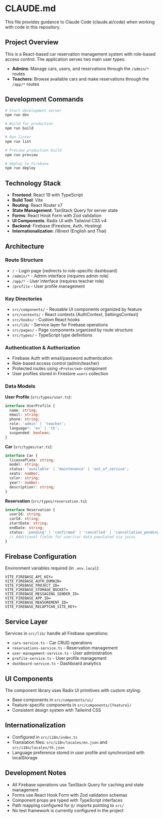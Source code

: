 # CLAUDE.md

This file provides guidance to Claude Code (claude.ai/code) when working with code in this repository.

## Project Overview

This is a React-based car reservation management system with role-based access control. The application serves two main user types:
- **Admins**: Manage cars, users, and reservations through the `/admin/*` routes
- **Teachers**: Browse available cars and make reservations through the `/app/*` routes

## Development Commands

```bash
# Start development server
npm run dev

# Build for production 
npm run build

# Run linter
npm run lint

# Preview production build
npm run preview

# Deploy to Firebase
npm run deploy
```

## Technology Stack

- **Frontend**: React 19 with TypeScript
- **Build Tool**: Vite
- **Routing**: React Router v7
- **State Management**: TanStack Query for server state
- **Forms**: React Hook Form with Zod validation
- **UI Components**: Radix UI with Tailwind CSS v4
- **Backend**: Firebase (Firestore, Auth, Hosting)
- **Internationalization**: i18next (English and Thai)

## Architecture

### Route Structure
- `/` - Login page (redirects to role-specific dashboard)
- `/admin/*` - Admin interface (requires admin role)
- `/app/*` - User interface (requires teacher role)
- `/profile` - User profile management

### Key Directories
- `src/components/` - Reusable UI components organized by feature
- `src/contexts/` - React contexts (AuthContext, SettingsContext)
- `src/hooks/` - Custom React hooks
- `src/lib/` - Service layer for Firebase operations
- `src/pages/` - Page components organized by route structure
- `src/types/` - TypeScript type definitions

### Authentication & Authorization
- Firebase Auth with email/password authentication
- Role-based access control (admin/teacher)
- Protected routes using `<Protected>` component
- User profiles stored in Firestore `users` collection

### Data Models

**User Profile** (`src/types/user.ts`):
```typescript
interface UserProfile {
  name: string;
  email: string;
  phone: string;
  role: 'admin' | 'teacher';
  language?: 'en' | 'th';
  suspended: boolean;
}
```

**Car** (`src/types/car.ts`):
```typescript
interface Car {
  licensePlate: string;
  model: string;
  status: 'available' | 'maintenance' | 'out_of_service';
  seats: number;
  color: string;
  year?: number;
  description?: string;
}
```

**Reservation** (`src/types/reservation.ts`):
```typescript
interface Reservation {
  userId: string;
  carId: string;
  startDate: string;
  endDate: string;
  status: 'pending' | 'confirmed' | 'cancelled' | 'cancellation_pending';
  // Additional fields for user/car data populated via joins
}
```

## Firebase Configuration

Environment variables required (in `.env.local`):
```
VITE_FIREBASE_API_KEY=
VITE_FIREBASE_AUTH_DOMAIN=
VITE_FIREBASE_PROJECT_ID=
VITE_FIREBASE_STORAGE_BUCKET=
VITE_FIREBASE_MESSAGING_SENDER_ID=
VITE_FIREBASE_APP_ID=
VITE_FIREBASE_MEASUREMENT_ID=
VITE_FIREBASE_RECAPTCHA_SITE_KEY=
```

## Service Layer

Services in `src/lib/` handle all Firebase operations:
- `cars-service.ts` - Car CRUD operations
- `reservations-service.ts` - Reservation management
- `user-management-service.ts` - User administration
- `profile-service.ts` - User profile management
- `dashboard-service.ts` - Dashboard analytics

## UI Components

The component library uses Radix UI primitives with custom styling:
- Base components in `src/components/ui/`
- Feature-specific components in `src/components/{feature}/`
- Consistent design system with Tailwind CSS

## Internationalization

- Configured in `src/i18n/index.ts`
- Translation files: `src/i18n/locales/en.json` and `src/i18n/locales/th.json`
- Language preference stored in user profile and synchronized with localStorage

## Development Notes

- All Firebase operations use TanStack Query for caching and state management
- Forms use React Hook Form with Zod validation schemas
- Component props are typed with TypeScript interfaces
- Path mapping configured for `@/` imports pointing to `src/`
- No test framework is currently configured in the project